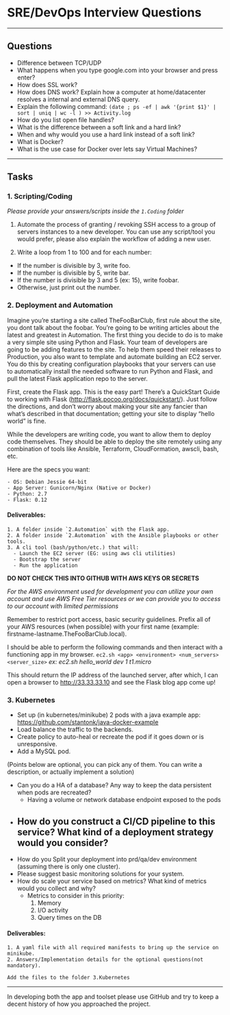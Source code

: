 # SRE/DevOps Interview Questions
________________________________________________________________________________
Questions
---------

* Difference between TCP/UDP
* What happens when you type google.com into your browser and press enter?
* How does SSL work?
* How does DNS work? Explain how a computer at home/datacenter resolves a internal and external DNS query.
* Explain the following command:
`(date ; ps -ef | awk '{print $1}' | sort | uniq | wc -l ) >> Activity.log`
* How do you list open file handles?
* What is the difference between a soft link and a hard link?
* When and why would you use a hard link instead of a soft link?
* What is Docker?
* What is the use case for Docker over lets say Virtual Machines?

________________________________________________________________________________
Tasks
-----

### 1. Scripting/Coding
*Please provide your answers/scripts inside the `1.Coding` folder*

1. Automate the process of granting / revoking SSH access to a group of servers instances to a new developer.
You can use any script/tool you would prefer, please also explain the workflow of adding a new user.

2. Write a loop from 1 to 100 and for each number:
  - If the number is divisible by 3, write foo.
  - If the number is divisible by 5, write bar.
  - If the number is divisible by 3 and 5 (ex: 15), write foobar.
  - Otherwise, just print out the number.

### 2. Deployment and Automation
Imagine you’re starting a site called TheFooBarClub, first rule about the site, you dont talk about the foobar. You’re going to be writing articles about the latest and greatest in Automation. The first thing you decide to do is to make a very simple site using Python and Flask. Your team of developers are going to be adding features to the site. To help them speed their releases to Production, you also want to template and automate building an EC2 server. You do this by creating configuration playbooks that your servers can use to automatically install the needed software to run Python and Flask, and pull the latest Flask application repo to the server.

First, create the Flask app. This is the easy part! There’s a QuickStart Guide to working with Flask (http://flask.pocoo.org/docs/quickstart/). Just follow the directions, and don’t worry about making your site any fancier than what’s described in that documentation; getting your site to display “hello world” is fine.

While the developers are writing code, you want to allow them to deploy code themselves. They should be able to deploy the site remotely using any combination of tools like Ansible, Terraform, CloudFormation, awscli, bash, etc.

Here are the specs you want:
```
- OS: Debian Jessie 64-bit
- App Server: Gunicorn/Nginx (Native or Docker)
- Python: 2.7
- Flask: 0.12
```
#### Deliverables:
```
1. A folder inside `2.Automation` with the Flask app.
2. A folder inside `2.Automation` with the Ansible playbooks or other tools.
3. A cli tool (bash/python/etc.) that will:
  - Launch the EC2 server (EG: using aws cli utilities)
  - Bootstrap the server
  - Run the application
```

**DO NOT CHECK THIS INTO GITHUB WITH AWS KEYS OR SECRETS**

*For the AWS environment used for development you can utilize your own account and use AWS Free Tier resources or we can provide you to access to our account with limited permissions*

Remember to restrict port access, basic security guidelines.
Prefix all of your AWS resources (when possible) with your first name (example: firstname-lastname.TheFooBarClub.local).

I should be able to perform the following commands and then interact with a functioning app in my browser.
`ec2.sh <app> <environment> <num_servers> <server_size>`
*ex: ec2.sh hello_world dev 1 t1.micro*

This should return the IP address of the launched server, after which, I can open a browser to http://33.33.33.10 and see the Flask blog app come up!

### 3. Kubernetes
- Set up (in kubernetes/minikube) 2 pods with a java example app: https://github.com/stantonk/java-docker-example
- Load balance the traffic to the backends.
- Create policy to auto-heal or recreate the pod if it goes down or is unresponsive.
- Add a MySQL pod.

(Points below are optional, you can pick any of them. You can write a description, or
actually implement a solution)

- Can you do a HA of a database? Any way to keep the data persistent when pods are
recreated?
  - Having a volume or network database endpoint exposed to the pods
- How do you construct a CI/CD pipeline to this service? What kind of a deployment strategy would you consider?
  - 
- How do you Split your deployment into prd/qa/dev environment (assuming there is only one cluster).
- Please suggest basic monitoring solutions for your system.
- How do scale your service based on metrics? What kind of metrics would you collect and why?
  - Metrics to consider in this priority:
    1. Memory
    2. I/O activity
    3. Query times on the DB

#### Deliverables:
```
1. A yaml file with all required manifests to bring up the service on  minikube.
2. Answers/Implementation details for the optional questions(not mandatory).

Add the files to the folder 3.Kubernetes
```
---
In developing both the app and toolset please use GitHub and try to keep a decent history of how you approached the project.
